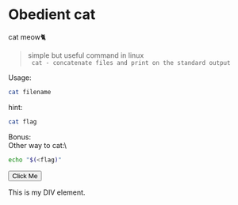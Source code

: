 # Obedient cat
cat meow🐈
> simple but useful command in linux\
``` cat - concatenate files and print on the standard output```

>
Usage:
```bash
cat filename
```
hint:
```bash
cat flag
```
Bonus:\
Other way to cat:\
```bash
echo "$(<flag)" 
```
<button onclick="myFunction()">Click Me</button>

<div id="myDIV">
  This is my DIV element.
</div>
<script>
function myFunction() {
  var x = document.getElementById("myDIV");
  if (x.style.display === "none") {
    x.style.display = "block";
  } else {
    x.style.display = "none";
  }
}
</script>
